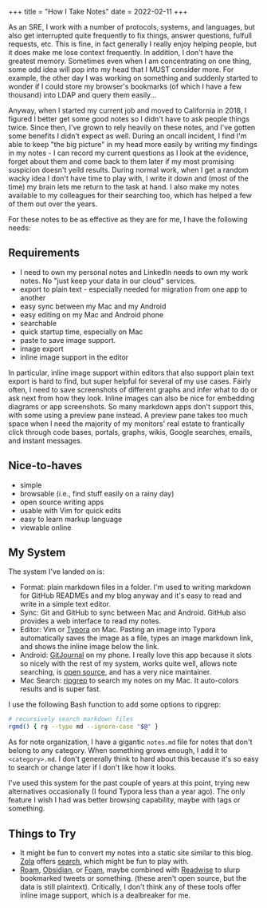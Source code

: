 +++
title = "How I Take Notes"
date = 2022-02-11
+++

As an SRE, I work with a number of protocols, systems, and languages, but also
get interrupted quite frequently to fix things, answer questions, fulfull
requests, etc. This is fine, in fact generally I really enjoy helping people,
but it does make me lose context frequently. In addition, I don't have the
greatest memory. Sometimes even when I am concentrating on one thing, some
odd idea  will pop into my head that I MUST consider more. For example, the
other day I was working on something and suddenly started to wonder if I could
store my browser's bookmarks (of which I have a few thousand) into LDAP and
query them easily...

Anyway, when I started my current job and moved to California in 2018, I
figured I better get some good notes so I didn't have to ask people things
twice. Since then, I've grown to rely heavily on these notes, and I've gotten
some benefits I didn't expect as well. During an oncall incident, I find I'm
able to keep "the big picture" in my head more easily by writing my findings in
my notes - I can record my current questions as I look at the evidence, forget
about them and come back to them later if my most promising suspicion doesn't
yeild results. During normal work, when I get a random wacky idea I don't have
time to play with, I write it down and (most of the time) my brain lets me
return to the task at hand. I also make my notes available to my colleagues for
their searching too, which has helped a few of them out over the years.

For these notes to be as effective as they are for me, I have the following needs:

## Requirements

- I need to own my personal notes and LinkedIn needs to own my work notes. No
  "just keep your data in our cloud" services.
- export to plain text - especially needed for migration from one app to another
- easy sync between my Mac and my Android
- easy editing on my Mac and Android phone
- searchable
- quick startup time, especially on Mac
- paste to save image support.
- image export
- inline image support in the editor

In particular, inline image support within editors that also support plain text
export is hard to find, but super helpful for several of my use cases. Fairly
often, I need to save screenshots of different graphs and infer what to do or
ask next from how they look. Inline images can also be nice for embedding
diagrams or app screenshots. So many markdown apps don't support this, with
some using a preview pane instead. A preview pane takes too much space when I
need the majority of my monitors' real estate to frantically click through code
bases, portals, graphs, wikis, Google searches, emails, and instant messages.

## Nice-to-haves

- simple
- browsable (i.e., find stuff easily on a rainy day)
- open source writing apps
- usable with Vim for quick edits
- easy to learn markup language
- viewable online

## My System

The system I've landed on is:

- Format: plain markdown files in a folder. I'm used to writing markdown for GitHub READMEs and my blog anyway and it's easy to read and write in a simple text editor.
- Sync: Git and GitHub to sync between Mac and Android. GitHub also provides a web interface to read my notes.
- Editor: Vim or [Typora](https://typora.io/) on Mac. Pasting an image into Typora automatically saves the image as a file, types an image markdown link, and shows the inline image below the link.
- Android: [GitJournal](https://gitjournal.io/) on my phone. I really love this app because it slots so nicely with the rest of my system, works quite well, allows note searching, is [open source](https://gitjournal.io/), and has a very nice maintainer.
- Mac Search: [ripgrep](https://github.com/BurntSushi/ripgrep) to search my notes on my Mac. It auto-colors results and is super fast.

I use the following Bash function to add some options to ripgrep:

```bash
# recursively search markdown files
rgmd() { rg --type md --ignore-case "$@" }
```

As for note organization, I have a gigantic `notes.md` file for notes that don't belong to any category. When something grows enough, I add it to `<category>.md`. I don't generally think to hard about this because it's so easy to search or change later if I don't like how it looks.

I've used this system for the past couple of years at this point, trying new alternatives occasionally (I found Typora less than a year ago). The only feature I wish I had was better browsing capability, maybe with tags or something.

## Things to Try

- It might be fun to convert my notes into a static site similar to this blog. [Zola](https://www.getzola.org/) offers [search](https://www.getzola.org/documentation/content/search/), which might be fun to play with.
- [Roam](https://roamresearch.com/), [Obsidian](https://obsidian.md/), or [Foam](https://github.com/foambubble/foam), maybe combined with [Readwise](https://readwise.io/) to slurp bookmarked tweets or something. (these aren't open source, but the data is still plaintext). Critically, I don't think any of these tools offer inline image support, which is a dealbreaker for me.
